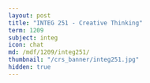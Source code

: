 ```yaml
---
layout: post
title: "INTEG 251 - Creative Thinking"
term: 1209
subject: integ
icon: chat
md: /mdf/1209/integ251/
thumbnail: "/crs_banner/integ251.jpg"
hidden: true
---
```


